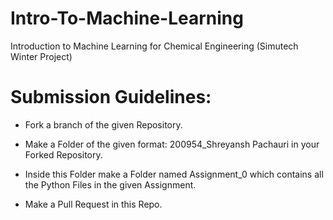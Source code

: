 # Intro-To-Machine-Learning
Introduction to Machine Learning for Chemical Engineering (Simutech Winter Project)

# Submission Guidelines:

- Fork a branch of the given Repository.

- Make a Folder of the given format: 200954_Shreyansh Pachauri in your Forked Repository.

- Inside this Folder make a Folder named Assignment_0 which contains all the Python Files in the given Assignment.

- Make a Pull Request in this Repo.
